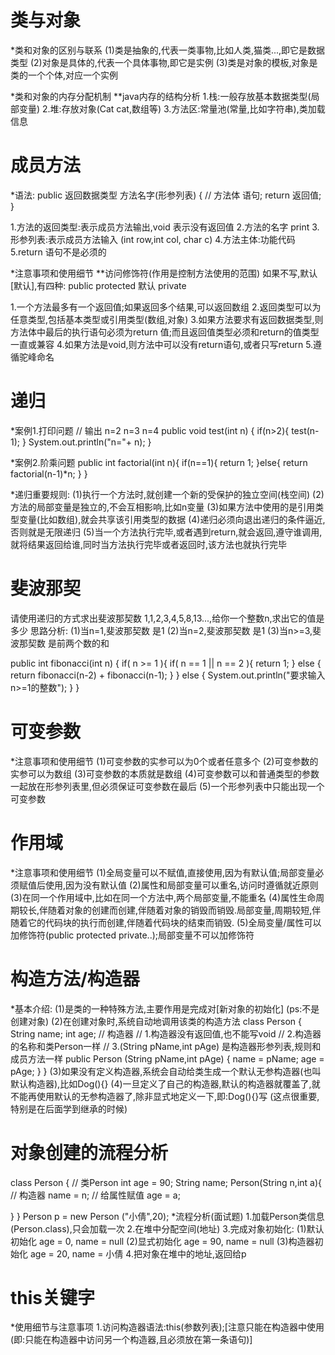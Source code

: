 # 类与对象
*类和对象的区别与联系
(1)类是抽象的,代表一类事物,比如人类,猫类...,即它是数据类型
(2)对象是具体的,代表一个具体事物,即它是实例
(3)类是对象的模板,对象是类的一个个体,对应一个实例

*类和对象的内存分配机制
 **java内存的结构分析
  1.栈:一般存放基本数据类型(局部变量)
  2.堆:存放对象(Cat cat,数组等)
  3.方法区:常量池(常量,比如字符串),类加载信息

# 成员方法
 *语法: public 返回数据类型 方法名字(形参列表) {  // 方法体
         语句;
         return 返回值;
      }
  
  1.方法的返回类型:表示成员方法输出,void 表示没有返回值
  2.方法的名字 print
  3.形参列表:表示成员方法输入 (int row,int col, char c)
  4.方法主体:功能代码
  5.return 语句不是必须的

*注意事项和使用细节
  **访问修饰符(作用是控制方法使用的范围)
    如果不写,默认[默认],有四种: public protected 默认 private


  1.一个方法最多有一个返回值;如果返回多个结果,可以返回数组
  2.返回类型可以为任意类型,包括基本类型或引用类型(数组,对象)
  3.如果方法要求有返回数据类型,则方法体中最后的执行语句必须为return 值;而且返回值类型必须和return的值类型一直或兼容
  4.如果方法是void,则方法中可以没有return语句,或者只写return
  5.遵循驼峰命名

# 递归
*案例1.打印问题
 // 输出 n=2 n=3 n=4
 public void test(int n) {
  if(n>2){
    test(n-1);
  }
  System.out.println("n="+ n);
 }

*案例2.阶乘问题
 public int factorial(int n){
  if(n==1){
    return 1;
  }else{
    return factorial(n-1)*n;
  }
 }

*递归重要规则:
 (1)执行一个方法时,就创建一个新的受保护的独立空间(栈空间)
 (2)方法的局部变量是独立的,不会互相影响,比如n变量
 (3)如果方法中使用的是引用类型变量(比如数组),就会共享该引用类型的数据
 (4)递归必须向退出递归的条件逼近,否则就是无限递归
 (5)当一个方法执行完毕,或者遇到return,就会返回,遵守谁调用,就将结果返回给谁,同时当方法执行完毕或者返回时,该方法也就执行完毕

# 斐波那契
 请使用递归的方式求出斐波那契数 1,1,2,3,4,5,8,13...,给你一个整数n,求出它的值是多少
 思路分析:
 (1)当n=1,斐波那契数 是1
 (2)当n=2,斐波那契数 是1
 (3)当n>=3,斐波那契数 是前两个数的和

 public int fibonacci(int n) {
   if( n >= 1 ){
    if( n == 1 || n == 2 ){
      return 1;
    } else {
      return fibonacci(n-2) + fibonacci(n-1);
    }
   } else {
    System.out.println("要求输入n>=1的整数"); 
   }
 }

# 可变参数
*注意事项和使用细节
(1)可变参数的实参可以为0个或者任意多个 
(2)可变参数的实参可以为数组
(3)可变参数的本质就是数组
(4)可变参数可以和普通类型的参数一起放在形参列表里,但必须保证可变参数在最后
(5)一个形参列表中只能出现一个可变参数

# 作用域
*注意事项和使用细节
(1)全局变量可以不赋值,直接使用,因为有默认值;局部变量必须赋值后使用,因为没有默认值
(2)属性和局部变量可以重名,访问时遵循就近原则
(3)在同一个作用域中,比如在同一个方法中,两个局部变量,不能重名
(4)属性生命周期较长,伴随着对象的创建而创建,伴随着对象的销毁而销毁.局部变量,周期较短,伴随着它的代码块的执行而创建,伴随着代码块的结束而销毁.
(5)全局变量/属性可以加修饰符(public protected private..);局部变量不可以加修饰符

# 构造方法/构造器
 *基本介绍: 
 (1)是类的一种特殊方法,主要作用是完成对[新对象的初始化] (ps:不是创建对象)
 (2)在创建对象时,系统自动地调用该类的构造方法
   class Person {
     String name;
     int age;
     // 构造器
     // 1.构造器没有返回值,也不能写void
     // 2.构造器的名称和类Person一样
     // 3.(String pName,int pAge) 是构造器形参列表,规则和成员方法一样
     public Person (String pName,int pAge) {
      name = pName;
      age = pAge;
     }
   }
 (3)如果没有定义构造器,系统会自动给类生成一个默认无参构造器(也叫默认构造器),比如Dog(){}
 (4)一旦定义了自己的构造器,默认的构造器就覆盖了,就不能再使用默认的无参构造器了,除非显式地定义一下,即:Dog(){}写 (这点很重要,特别是在后面学到继承的时候)

# 对象创建的流程分析
class Person { // 类Person
   int age = 90;
   String name;
   Person(String n,int a){ // 构造器
     name = n; // 给属性赋值
     age = a;

   }
}
Person p = new Person ("小倩",20);
*流程分析(面试题)
1.加载Person类信息(Person.class),只会加载一次
2.在堆中分配空间(地址)
3.完成对象初始化: (1)默认初始化 age = 0, name = null (2)显式初始化 age = 90, name = null (3)构造器初始化 age = 20, name = 小倩
4.把对象在堆中的地址,返回给p

# this关键字
*使用细节与注意事项
1.访问构造器语法:this(参数列表);[注意只能在构造器中使用(即:只能在构造器中访问另一个构造器,且必须放在第一条语句)]

